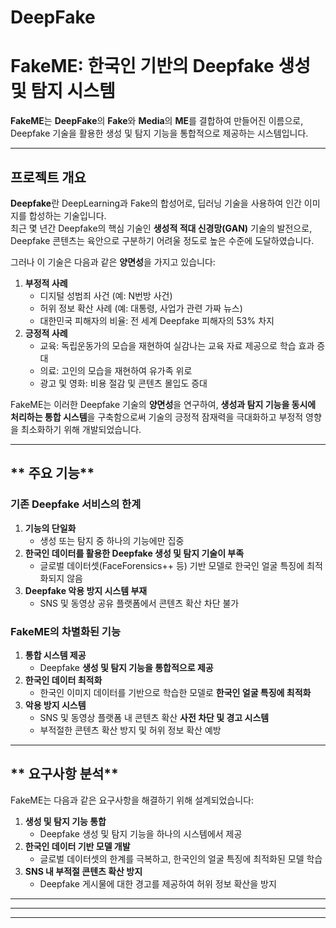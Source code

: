 # DeepFake

# **FakeME: 한국인 기반의 Deepfake 생성 및 탐지 시스템**

**FakeME**는 **DeepFake**의 **Fake**와 **Media**의 **ME**를 결합하여 만들어진 이름으로, Deepfake 기술을 활용한 생성 및 탐지 기능을 통합적으로 제공하는 시스템입니다.

---------

## **프로젝트 개요**

**Deepfake**란 DeepLearning과 Fake의 합성어로, 딥러닝 기술을 사용하여 인간 이미지를 합성하는 기술입니다.  
최근 몇 년간 Deepfake의 핵심 기술인 **생성적 적대 신경망(GAN)** 기술의 발전으로, Deepfake 콘텐츠는 육안으로 구분하기 어려울 정도로 높은 수준에 도달하였습니다.

그러나 이 기술은 다음과 같은 **양면성**을 가지고 있습니다:
1. **부정적 사례**  
   - 디지털 성범죄 사건 (예: N번방 사건)  
   - 허위 정보 확산 사례 (예: 대통령, 사업가 관련 가짜 뉴스)  
   - 대한민국 피해자의 비율: 전 세계 Deepfake 피해자의 53% 차지  
2. **긍정적 사례**  
   - 교육: 독립운동가의 모습을 재현하여 실감나는 교육 자료 제공으로 학습 효과 증대  
   - 의료: 고인의 모습을 재현하여 유가족 위로  
   - 광고 및 영화: 비용 절감 및 콘텐츠 몰입도 증대  

FakeME는 이러한 Deepfake 기술의 **양면성**을 연구하여, **생성과 탐지 기능을 동시에 처리하는 통합 시스템**을 구축함으로써 기술의 긍정적 잠재력을 극대화하고 부정적 영향을 최소화하기 위해 개발되었습니다.

---

## ** 주요 기능**

### 기존 Deepfake 서비스의 한계
1. **기능의 단일화**  
   - 생성 또는 탐지 중 하나의 기능에만 집중
2. **한국인 데이터를 활용한 Deepfake 생성 및 탐지 기술이 부족**  
   - 글로벌 데이터셋(FaceForensics++ 등) 기반 모델로 한국인 얼굴 특징에 최적화되지 않음
3. **Deepfake 악용 방지 시스템 부재**  
   - SNS 및 동영상 공유 플랫폼에서 콘텐츠 확산 차단 불가

### FakeME의 차별화된 기능
1. **통합 시스템 제공**  
   - Deepfake **생성 및 탐지 기능을 통합적으로 제공**
2. **한국인 데이터 최적화**  
   - 한국인 이미지 데이터를 기반으로 학습한 모델로 **한국인 얼굴 특징에 최적화**
3. **악용 방지 시스템**  
   - SNS 및 동영상 플랫폼 내 콘텐츠 확산 **사전 차단 및 경고 시스템**  
   - 부적절한 콘텐츠 확산 방지 및 허위 정보 확산 예방  

---

## ** 요구사항 분석**

FakeME는 다음과 같은 요구사항을 해결하기 위해 설계되었습니다:
1. **생성 및 탐지 기능 통합**  
   - Deepfake 생성 및 탐지 기능을 하나의 시스템에서 제공
2. **한국인 데이터 기반 모델 개발**  
   - 글로벌 데이터셋의 한계를 극복하고, 한국인의 얼굴 특징에 최적화된 모델 학습
3. **SNS 내 부적절 콘텐츠 확산 방지**  
   - Deepfake 게시물에 대한 경고를 제공하여 허위 정보 확산을 방지

---





---

---
